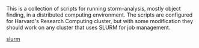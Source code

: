 
This is a collection of scripts for running storm-analysis, mostly 
object finding, in a distributed computing environment. The scripts
are configured for Harvard's Research Computing cluster, but with
some modification they should work on any cluster that uses SLURM 
for job management.

[slurm](https://slurm.schedmd.com/)
